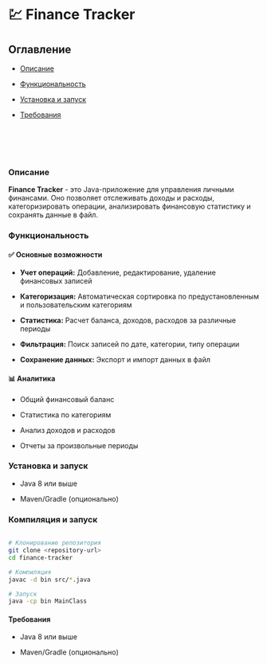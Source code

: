 # 	:chart: Finance Tracker

## Оглавление

- [Описание](#описание)
  
- [Функциональность](#функциональность)
  
- [Установка и запуск](#установка-и-запуск)
  
- [Требования](#требования)

###

<br>
<br>
<br>

### Описание

 **Finance Tracker** - это Java-приложение для управления личными финансами. Оно позволяет отслеживать доходы и расходы, категоризировать операции, анализировать финансовую статистику и сохранять данные в файл.

### Функциональность

#### ✅ Основные возможности

- **Учет операций:** Добавление, редактирование, удаление финансовых записей

- **Категоризация:** Автоматическая сортировка по предустановленным и пользовательским категориям

- **Статистика:** Расчет баланса, доходов, расходов за различные периоды

- **Фильтрация:** Поиск записей по дате, категории, типу операции

- **Сохранение данных:** Экспорт и импорт данных в файл

#### 📊 Аналитика

- Общий финансовый баланс

- Статистика по категориям

- Анализ доходов и расходов

- Отчеты за произвольные периоды

### Установка и запуск

- Java 8 или выше

- Maven/Gradle (опционально)

### Компиляция и запуск

```bash

# Клонирование репозитория
git clone <repository-url>
cd finance-tracker

# Компиляция
javac -d bin src/*.java

# Запуск
java -cp bin MainClass
```

#### Требования

- Java 8 или выше

- Maven/Gradle (опционально)
